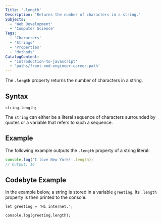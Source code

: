 ```yaml
---
Title: '.length'
Description: 'Returns the number of characters in a string.'
Subjects:
  - 'Web Development'
  - 'Computer Science'
Tags:
  - 'Characters'
  - 'Strings'
  - 'Properties'
  - 'Methods'
CatalogContent:
  - 'introduction-to-javascript'
  - 'paths/front-end-engineer-career-path'
---
```


The **`.length`** property returns the number of characters in a string.

## Syntax

```pseudo
string.length;
```

The `string` can either be a literal sequence of characters surrounded by quotes or a variable that refers to such a sequence.

## Example

The following example outputs the `.length` property of a string literal:

```js
console.log('I love New York!'.length);
// Output: 16
```

## Codebyte Example

In the example below, a string is stored in a variable `greeting`. Its `.length` property is then printed to the console:

```codebyte/javascript
let greeting = 'Hi internet.';

console.log(greeting.length);
```
